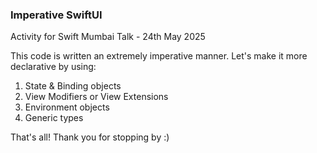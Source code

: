 ### Imperative SwiftUI

Activity for Swift Mumbai Talk - 24th May 2025

This code is written an extremely imperative manner. Let's make it more declarative by using: 

1. State & Binding objects
2. View Modifiers or View Extensions
3. Environment objects
4. Generic types

That's all! Thank you for stopping by :)
